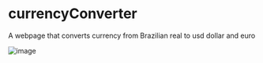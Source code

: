 # currencyConverter
A webpage that converts currency from Brazilian real to usd dollar and euro

![image](https://i.ibb.co/ZWxcd23/currency-Converter.jpg)
